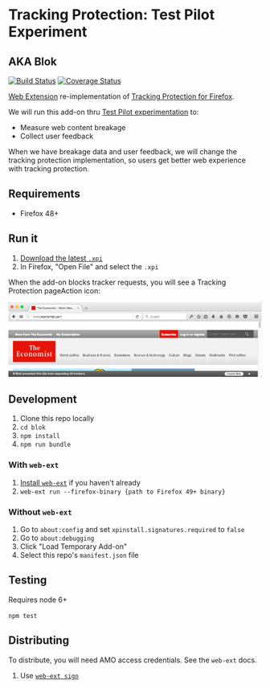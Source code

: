 # Tracking Protection: Test Pilot Experiment
## AKA Blok

[![Build Status](https://travis-ci.org/mozilla/blok.svg?branch=master)](https://travis-ci.org/mozilla/blok)
[![Coverage
Status](https://coveralls.io/repos/github/mozilla/blok/badge.svg)](https://coveralls.io/github/mozilla/blok)

[Web Extension](https://developer.mozilla.org/en-US/Add-ons/WebExtensions/) re-implementation of [Tracking Protection for Firefox](https://support.mozilla.org/en-US/kb/tracking-protection-pbm).

We will run this add-on thru [Test Pilot experimentation](https://testpilot.firefox.com/experiments) to:

* Measure web content breakage
* Collect user feedback

When we have breakage data and user feedback, we will change the tracking protection implementation, so users get better web experience with tracking protection.


## Requirements

* Firefox 48+


## Run it

1. [Download the latest `.xpi`](https://github.com/mozilla/blok/tree/master/web-ext-artifacts)
2. In Firefox, "Open File" and select the `.xpi`

When the add-on blocks tracker requests, you will see a Tracking Protection pageAction icon:

![Screenshot](docs/screenshot.png)


## Development

1. Clone this repo locally
2. `cd blok`
3. `npm install`
4. `npm run bundle`

### With `web-ext`

1. [Install `web-ext`](https://github.com/mozilla/web-ext/#documentation) if
   you haven't already
2. `web-ext run --firefox-binary {path to Firefox 49+ binary}`

### Without `web-ext`

1. Go to `about:config` and set `xpinstall.signatures.required` to `false`
2. Go to `about:debugging`
3. Click "Load Temporary Add-on"
4. Select this repo's `manifest.json` file


## Testing

Requires node 6+

`npm test`

## Distributing

To distribute, you will need AMO access credentials. See the `web-ext` docs.

1. Use [`web-ext
   sign`](https://developer.mozilla.org/en-US/Add-ons/WebExtensions/web-ext_command_reference#web-ext_sign)
